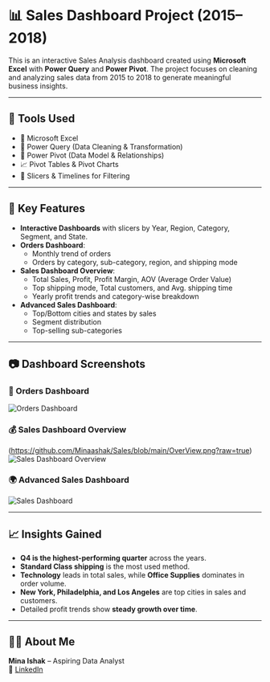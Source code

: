 # 📊 Sales Dashboard Project (2015–2018)

This is an interactive Sales Analysis dashboard created using **Microsoft Excel** with **Power Query** and **Power Pivot**. The project focuses on cleaning and analyzing sales data from 2015 to 2018 to generate meaningful business insights.

---

## 🚀 Tools Used

- 📌 Microsoft Excel
- 🔄 Power Query (Data Cleaning & Transformation)
- 🔗 Power Pivot (Data Model & Relationships)
- 📈 Pivot Tables & Pivot Charts
- 🎯 Slicers & Timelines for Filtering

---

## 📌 Key Features

- **Interactive Dashboards** with slicers by Year, Region, Category, Segment, and State.
- **Orders Dashboard**:  
  - Monthly trend of orders  
  - Orders by category, sub-category, region, and shipping mode  
- **Sales Dashboard Overview**:  
  - Total Sales, Profit, Profit Margin, AOV (Average Order Value)  
  - Top shipping mode, Total customers, and Avg. shipping time  
  - Yearly profit trends and category-wise breakdown  
- **Advanced Sales Dashboard**:  
  - Top/Bottom cities and states by sales  
  - Segment distribution  
  - Top-selling sub-categories

---

## 📷 Dashboard Screenshots

### 🧾 Orders Dashboard
![Orders Dashboard](images/Orders.png)

### 💰 Sales Dashboard Overview
(https://github.com/Minaashak/Sales/blob/main/OverView.png?raw=true)
![Sales Dashboard Overview](images/OverView.png)

### 🌍 Advanced Sales Dashboard
![Sales Dashboard](images/Sales.png)

---


## 📈 Insights Gained

- **Q4 is the highest-performing quarter** across the years.
- **Standard Class shipping** is the most used method.
- **Technology** leads in total sales, while **Office Supplies** dominates in order volume.
- **New York, Philadelphia, and Los Angeles** are top cities in sales and customers.
- Detailed profit trends show **steady growth over time**.

---

## 👨‍💻 About Me

**Mina Ishak** – Aspiring Data Analyst  
🔗 [LinkedIn](https://www.linkedin.com/in/mina-ishak-8591a6219)  

